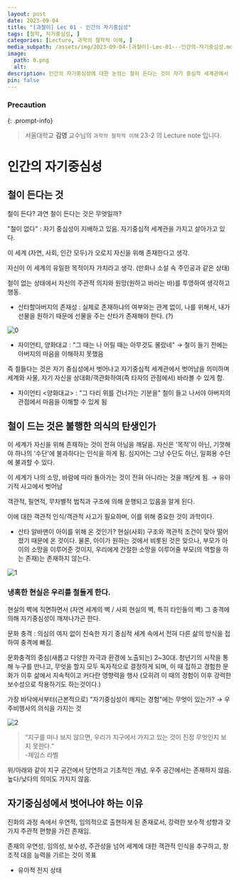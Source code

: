 ```yaml
---
layout: post
date: 2023-09-04
title: "[과철이] Lec 01 - 인간의 자기중심성"
tags: [철학, 자기중심성, ]
categories: [Lecture, 과학의 철학적 이해, ]
media_subpath: /assets/img/2023-09-04-[과철이]-Lec-01---인간의-자기중심성.md
image:
  path: 0.png
  alt:  
description: 인간의 자기중심성에 대한 논의는 철이 든다는 것이 자기 중심적 세계관에서 벗어나 상대화된 시각을 갖는 것을 의미한다고 설명한다. 철이 든다는 것은 자신이 세계의 유일한 목적이 아님을 깨닫고, 객관적 사고를 통해 현실을 이해하는 과정이다. 현실의 벽에 직면하면서 자기중심성이 깨지고, 다양한 문화적 경험이 이후 삶에 큰 영향을 미친다. 궁극적으로, 객관적 인식을 추구하고 창조적 대응 능력을 기르는 것이 목표이다.
pin: false
---
```



### Precaution


{: .prompt-info}


> 서울대학교 **김영** 교수님의 `과학의 철학적 이해` 23-2 의 Lecture note 입니다. 


# 인간의 자기중심성


## 철이 든다는 것


철이 든다? 과연 철이 든다는 것은 무엇일까?


"철이 없다" : 자기 중심성이 지배하고 있음. 자기중심적 세계관을 가지고 살아가고 있다.


이 세계 (자연, 사회, 인간 모두)가 오로지 자신을 위해 존재한다고 생각.


자신이 이 세계의 유일한 목적이자 가치라고 생각. (만화나 소설 속 주인공과 같은 상태)


철이 없는 상태에서 자신의 주관적 의지와 원망(원하고 바라는 바)를 투영하여 생각하고 행동.

- 산타할아버지의 존재성 : 실제로 존재하냐의 여부와는 관계 없이, 나를 위해서, 내가 선물을 원하기 때문에 선물을 주는 산타가 존재해야 한다. (?)

![0](/0.png)

- 자이언티, 양화대교 : "그 때는 나 어릴 때는 아무것도 몰랐네" → 철이 들기 전에는 아버지의 마음을 이해하지 못했음

즉 철들다는 것은 자기 중심성에서 벗어나고 자기중심적 세계관에서 벗어남을 의미하며 세계와 사물, 자기 자신을 상대화/객관화하여(즉 타자의 관점에서) 바라볼 수 있게 함.

- 자이언티 <양화대교> : "그 다리 위를 건너가는 기분을" 철이 들고 나서야 아버지의 관점에서 마음을 이해할 수 있게 됨

## 철이 드는 것은 불행한 의식의 탄생인가


이 세계가 자신을 위해 존재하는 것이 전혀 아님을 깨달음.
자신은 '목적'이 아닌, 기껏해야 하나의 '수단'에 불과하다는 인식을 하게 됨. 심지어는 그냥 수단도 아닌, 일회용 수단에 불과할 수 있다.


이 세계가 나의 소망, 바람에 따라 돌아가는 것이 전혀 아니라는 것을 깨닫게 됨. → 유아기적 사고에서 벗어남


객관적, 필연적, 무차별적 법칙과 구조에 의해 운행되고 있음을 알게 된다.


이에 대한 객관적 인식/객관적 사고가 필요하며, 이를 위해 중요한 것이 과학이다. 

- 산타 알바맨이 아이를 위해 온 것인가? 현실(사회) 구조와 객관적 조건이 맞아 떨어졌기 때문에 온 것이다. 물론, 아이가 원하는 것에서 비롯된 것은 맞으나, 부모가 아이의 소망을 이루어준 것이지, 우리에게 간절한 소망을 이루어줄 부모(의 역할을 하는 존재)는 존재하지 않는다.

![1](/1.png)


### 냉혹한 현실은 우리를 철들게 한다. 


현실의 벽에 직면하면서 (자연 세계의 벽 / 사회 현실의 벽, 특히 타인들의 벽) 그 충격에 의해 자기중심성이 깨져나가곤 한다.


문화 충격 : 의심의 여지 없이 친숙한 자기 중심적 세계 속에서 전혀 다른 삶의 방식을 접하여 충격에 빠짐.


문화충격의 중심(새롭고 다양한 자극과 환경에 노출되는) 2~30대.
청년기의 시작을 통해 누구를 만나고, 무엇을 할지 모두 독자적으로 결정하게 되며, 이 때 접하고 경험한 문화가 이후 삶에서 지속적이고 커다란 영향력을 행사 (오히려 이 때의 경험이 이후 강력한 보수성으로 작용하기도 하는것이다.)


가장 바닥에서부터(근본적으로) "자기중심성이 깨지는 경험"에는 무엇이 있는가? → 우주비행사의 의식을 가지는 것


![2](/2.png)


> “지구를 떠나 보지 않으면, 우리가 지구에서 가지고 있는 것이 진정 무엇인지 보지 못한다.”  
> -제임스 라벨


위/아래와 같이 지구 공간에서 당연하고 기초적인 개념, 우주 공간에서는 존재하지 않음. 높다/낮다의 의미도 가지지 않음.


## 자기중심성에서 벗어나야 하는 이유


진화의 과정 속에서 우연적, 임의적으로 출현하게 된 존재로서, 강력한 보수적 성향과 갖가지 주관적 편향을 가진 존재임.


존재의 우연성, 임의성, 보수성, 주관성을 넘어 세계에 대한 객관적 인식을 추구하고, 창조적 대응 능력을 기르는 것이 목표

- 유아적 전지 상태
